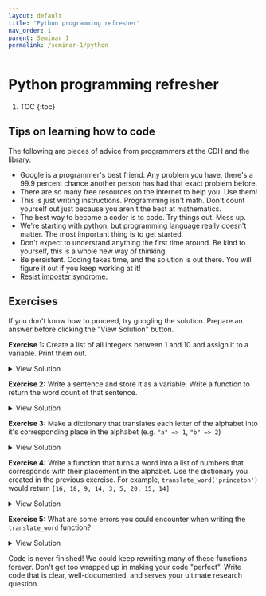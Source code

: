 ```yaml
---
layout: default
title: "Python programming refresher"
nav_order: 1
parent: Seminar 1
permalink: /seminar-1/python
---
```


# Python programming refresher

1. TOC
{:toc}

## Tips on learning how to code 

The following are pieces of advice from programmers at the CDH and the library:

* Google is a programmer's best friend. Any problem you have, there's a 99.9 percent
chance another person has had that exact problem before.
* There are so many free resources on the internet to help you. Use them!
* This is just writing instructions. Programming isn't math. Don't count yourself out just because you aren't the best at mathematics.
* The best way to become a coder is to code. Try things out. Mess up.
* We're starting with python, but programming language really doesn't matter. The 
most important thing is to get started.
* Don't expect to understand anything the first time around. Be kind to yourself, this is a whole new way of thinking.
* Be persistent. Coding takes time, and the solution is out there. You will figure
it out if you keep working at it!
* [Resist imposter syndrome.](https://adainitiative.org/continue-our-work/impostor-syndrome-training/)

## Exercises

If you don't know how to proceed, try googling the solution. Prepare an answer
before clicking the "View Solution" button.

**Exercise 1:** Create a list of all integers between 1 and 10 and assign it to a variable. Print them out.

<details><summary><a class="btn btn-purple">View Solution</a></summary>
<script src="https://gist.github.com/kmcelwee/ae02565da0d7f02ab91eb6215807748e.js"></script>
</details>

**Exercise 2:** Write a sentence and store it as a variable. Write a function to return the
word count of that sentence.

<details><summary><a class="btn btn-purple">View Solution</a></summary>
<script src="https://gist.github.com/kmcelwee/a78dd62fd5a06e0060e86a804f11f11a.js"></script>
</details>

**Exercise 3:** Make a dictionary that translates each letter of the alphabet into it's
corresponding place in the alphabet (e.g. `"a" => 1`, `"b" => 2`)

<details>
<summary><a class="btn btn-purple">View Solution</a></summary>
<script src="https://gist.github.com/kmcelwee/0775fa1537f7d63a55b799e83d3a8db2.js"></script>
</details>

**Exercise 4:** Write a function that turns a word into a list of numbers that corresponds with their placement in the alphabet. Use the dictionary you created in the previous exercise.
For example, `translate_word('princeton')` would return `[16, 18, 9, 14, 3, 5, 20, 15, 14]`

<details>
<summary><a class="btn btn-purple">View Solution</a></summary>
<script src="https://gist.github.com/kmcelwee/02f969d68fe82b75efd12a1bb833f67d.js"></script>
</details>

**Exercise 5:** What are some errors you could encounter when writing the `translate_word` function?

<details><summary><a class="btn btn-purple">View Solution</a></summary>

<ul>
    <li>We would get an error if we fed <code>'Princeton'</code> into the function because it contains
        an uppercase letter. (Try it out to see what kind of error you would get.)
To ensure that the string is lowercase, use <code>word = word.lower()</code>.</li>
    <li>This function expects a word. If we fed <code>'FSI Class of 2025!'</code> into it, it would cause
an error because the blank space character and the exclamation point isn't in our dictionary.
Python's <a href="https://www.tutorialspoint.com/python/string_isalpha.htm"><code>str.isalpha()</code></a>
function can tell us if any of the characters in a string aren't a letter.
</li>
</ul>

With these considerations in mind, we can rewrite this function.

<script src="https://gist.github.com/kmcelwee/73351c7636036f1e70de98e345af5da2.js"></script>
</details>

Code is never finished! We could keep rewriting many of these functions forever.
Don't get too wrapped up in making your code "perfect". Write code that is clear,
well-documented, and serves your ultimate research question. 
